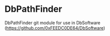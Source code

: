 # DbPathFinder
DbPathFinder git module for use in DbSoftware (https://github.com/0xFEEDC0DE64/DbSoftware)
